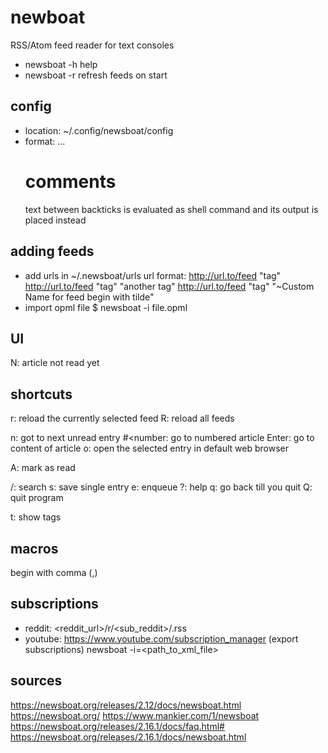 # newboat
RSS/Atom feed reader for text consoles




- newsboat -h
help
- newsboat -r
refresh feeds on start


## config
- location: ~/.config/newsboat/config
- format:
  <config-command> <arg1> ...
  # comments
  text between backticks is evaluated as shell command and its output is placed instead

## adding feeds
- add urls in ~/.newsboat/urls
  url format:
  http://url.to/feed "tag"
  http://url.to/feed "tag" "another tag"
  http://url.to/feed "tag" "~Custom Name for feed begin with tilde"
- import opml file
  $ newsboat -i file.opml


## UI
N: article not read yet


## shortcuts
r: reload the currently selected feed
R: reload all feeds

n: got to next unread entry
#<number: go to numbered article
Enter: go to content of article
o: open the selected entry in default web browser


A: mark as read

/: search
s: save single entry
e: enqueue
?: help
q: go back till you quit
Q: quit program


t: show tags

## macros
begin with comma (,)



## subscriptions
- reddit: <reddit_url>/r/<sub_reddit>/.rss
- youtube: https://www.youtube.com/subscription_manager (export subscriptions)
  newsboat -i=<path_to_xml_file>


## sources
https://newsboat.org/releases/2.12/docs/newsboat.html
https://newsboat.org/
https://www.mankier.com/1/newsboat
https://newsboat.org/releases/2.16.1/docs/faq.html#
https://newsboat.org/releases/2.16.1/docs/newsboat.html

